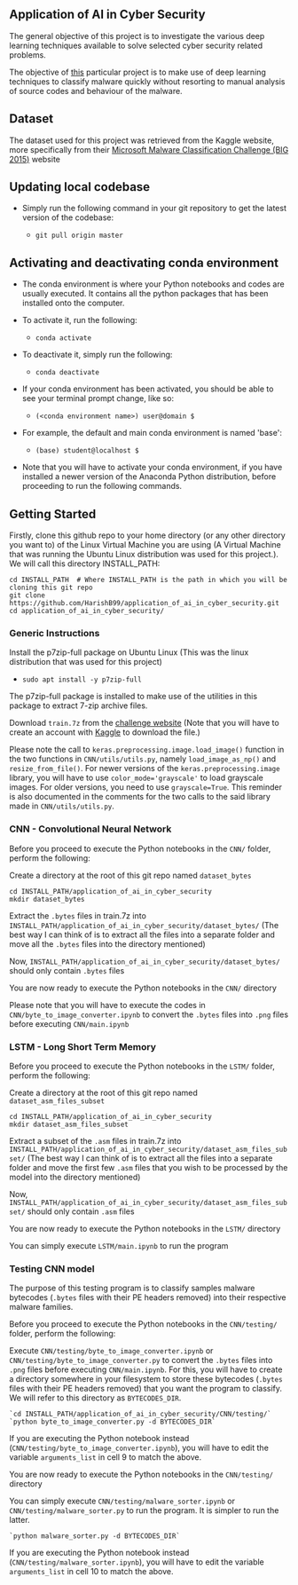 ## Application of AI in Cyber Security

The general objective of this project is to investigate the various deep learning techniques available to solve selected cyber security related problems.

The objective of [this](https://github.com/HarishB99/application_of_ai_in_cyber_security) particular project is to make use of deep learning techniques to classify malware quickly without resorting to manual analysis of source codes and behaviour of the malware.

## Dataset

The dataset used for this project was retrieved from the Kaggle website, more specifically from their [Microsoft Malware Classification Challenge (BIG 2015)](https://www.kaggle.com/c/malware-classification/data) website

## Updating local codebase

* Simply run the following command in your git repository to get the latest version of the codebase:

	* `git pull origin master`

## Activating and deactivating conda environment

* The conda environment is where your Python notebooks and codes are usually executed. It contains all the python packages that has been installed onto the computer.

* To activate it, run the following:

	* `conda activate`

* To deactivate it, simply run the following:
	
	* `conda deactivate`

* If your conda environment has been activated, you should be able to see your terminal prompt change, like so:
	
	* `(<conda environment name>) user@domain $`

* For example, the default and main conda environment is named 'base':
	
	* `(base) student@localhost $`

* Note that you will have to activate your conda environment, if you have installed a newer version of the Anaconda Python distribution, before proceeding to run the following commands.

## Getting Started

Firstly, clone this github repo to your home directory (or any other directory you want to) of the Linux Virtual Machine you are using (A Virtual Machine that was running the Ubuntu Linux distribution was used for this project.). We will call this directory INSTALL_PATH:

```shell
cd INSTALL_PATH  # Where INSTALL_PATH is the path in which you will be cloning this git repo
git clone https://github.com/HarishB99/application_of_ai_in_cyber_security.git
cd application_of_ai_in_cyber_security/
```

### Generic Instructions

Install the p7zip-full package on Ubuntu Linux (This was the linux distribution that was used for this project)

* `sudo apt install -y p7zip-full`

The p7zip-full package is installed to make use of the utilities in this package to extract 7-zip archive files.

Download `train.7z` from the [challenge website](https://www.kaggle.com/c/malware-classification/data) (Note that you will have to create an account with [Kaggle](https://www.kaggle.com/) to download the file.)

Please note the call to `keras.preprocessing.image.load_image()` function in the two functions in `CNN/utils/utils.py`, namely `load_image_as_np()` and `resize_from_file()`. For newer versions of the `keras.preprocessing.image` library, you will have to use `color_mode='grayscale'` to load grayscale images. For older versions, you need to use `grayscale=True`. This reminder is also documented in the comments for the two calls to the said library made in `CNN/utils/utils.py`.

### CNN - Convolutional Neural Network

Before you proceed to execute the Python notebooks in the `CNN/` folder, perform the following:

Create a directory at the root of this git repo named `dataset_bytes`

```shell
cd INSTALL_PATH/application_of_ai_in_cyber_security
mkdir dataset_bytes
```

Extract the `.bytes` files in train.7z into `INSTALL_PATH/application_of_ai_in_cyber_security/dataset_bytes/` (The best way I can think of is to extract all the files into a separate folder and move all the `.bytes` files into the directory mentioned)

Now, `INSTALL_PATH/application_of_ai_in_cyber_security/dataset_bytes/` should only contain `.bytes` files

You are now ready to execute the Python notebooks in the `CNN/` directory

Please note that you will have to execute the codes in `CNN/byte_to_image_converter.ipynb` to convert the `.bytes` files into `.png` files before executing `CNN/main.ipynb`

### LSTM - Long Short Term Memory

Before you proceed to execute the Python notebooks in the `LSTM/` folder, perform the following:

Create a directory at the root of this git repo named `dataset_asm_files_subset`

```shell
cd INSTALL_PATH/application_of_ai_in_cyber_security
mkdir dataset_asm_files_subset
```

Extract a subset of the `.asm` files in train.7z into `INSTALL_PATH/application_of_ai_in_cyber_security/dataset_asm_files_subset/` (The best way I can think of is to extract all the files into a separate folder and move the first few `.asm` files that you wish to be processed by the model into the directory mentioned)

Now, `INSTALL_PATH/application_of_ai_in_cyber_security/dataset_asm_files_subset/` should only contain `.asm` files

You are now ready to execute the Python notebooks in the `LSTM/` directory

You can simply execute `LSTM/main.ipynb` to run the program

### Testing CNN model

The purpose of this testing program is to classify samples malware bytecodes (`.bytes` files with their PE headers removed) into their respective malware families.

Before you proceed to execute the Python notebooks in the `CNN/testing/` folder, perform the following:

<!-- Create a directory inside the `CNN/testing/` folder of this git repo named `test_cases_exe`

Copy over the executable files (.exe) which you want the model to analyse and predict into this directory you have created (which is `CNN/testing/test_cases_exe` in this git repo) -->

Execute `CNN/testing/byte_to_image_converter.ipynb` or `CNN/testing/byte_to_image_converter.py` to convert the `.bytes` files into `.png` files before executing `CNN/main.ipynb`. For this, you will have to create a directory somewhere in your filesystem to store these bytecodes (`.bytes` files with their PE headers removed) that you want the program to classify. We will refer to this directory as `BYTECODES_DIR`. 

	`cd INSTALL_PATH/application_of_ai_in_cyber_security/CNN/testing/`
	`python byte_to_image_converter.py -d BYTECODES_DIR`

If you are executing the Python notebook instead (`CNN/testing/byte_to_image_converter.ipynb`), you will have to edit the variable `arguments_list` in cell 9 to match the above.

You are now ready to execute the Python notebooks in the `CNN/testing/` directory

You can simply execute `CNN/testing/malware_sorter.ipynb` or `CNN/testing/malware_sorter.py` to run the program. It is simpler to run the latter.

	`python malware_sorter.py -d BYTECODES_DIR`

If you are executing the Python notebook instead (`CNN/testing/malware_sorter.ipynb`), you will have to edit the variable `arguments_list` in cell 10 to match the above.
